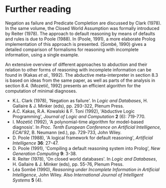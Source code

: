 <!--H3: Section-->
# Further reading #

Negation as failure and Predicate Completion are discussed by Clark (1978). In the same volume, the Closed World Assumption was formally introduced by Reiter (1978). The approach to default reasoning by means of defaults and rules is due to Poole (1988). In (Poole, 1991), a more elaborate Prolog implementation of this approach is presented. (Somb&eacute;, 1990) gives a detailed comparison of formalisms for reasoning with incomplete information, using a single example.

An extensive overview of different approaches to abduction and their relation to other forms of reasoning with incomplete information can be found in (Kakas *et al.*, 1992). The abductive meta-interpreter in section 8.3 is based on ideas from the same paper, as well as parts of the analysis in section 8.4. (Mozeti&#269;, 1992) presents an efficient algorithm for the computation of minimal diagnoses.

* K.L. Clark (1978), 'Negation as failure'. In *Logic and Databases*, H. Gallaire & J. Minker (eds), pp. 293-322, Plenum Press.
* A.C. Kakas, R.A. Kowalski & F. Toni (1992), 'Abductive Logic Programming', *Journal of Logic and Computation* **2** (6): 719-770.
* I. Mozeti&#269; (1992), 'A polynomial-time algorithm for model-based diagnosis'. In *Proc. Tenth European Conference on Artificial Intelligence, ECAI'92*, B. Neumann (ed.), pp. 729-733, John Wiley.
* D. Poole (1988), 'A logical framework for default reasoning', *Artificial Intelligence* **36**: 27-47.
* D. Poole (1991), 'Compiling a default reasoning system into Prolog', *New Generation Computing* **9**: 3-38.
* R. Reiter (1978), 'On closed world databases'. In *Logic and Databases*, H. Gallaire & J. Minker (eds), pp. 55-76, Plenum Press.
* L&eacute;a Somb&eacute; (1990), *Reasoning under Incomplete Information in Artificial Intelligence*, John Wiley. Also *International Journal of Intelligent Systems* **5** (4).
